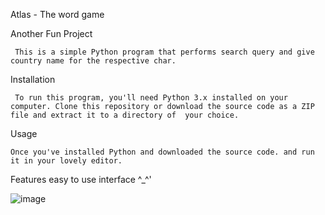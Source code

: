 Atlas - The word game

Another Fun Project

     This is a simple Python program that performs search query and give country name for the respective char.

Installation

     To run this program, you'll need Python 3.x installed on your computer. Clone this repository or download the source code as a ZIP file and extract it to a directory of  your choice.

Usage

    Once you've installed Python and downloaded the source code. and run it in your lovely editor.


Features
   easy to use interface ^_^'
    



![image](https://user-images.githubusercontent.com/113238121/222903485-25715949-a8cc-4aff-a87c-0c8f7e214f09.png)

    
    
    
    
    

